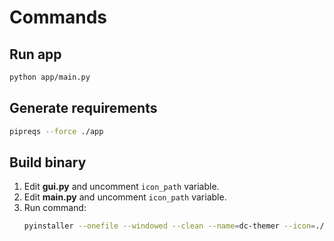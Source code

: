 # Commands

## Run app
```sh
python app/main.py
```

## Generate requirements
```sh
pipreqs --force ./app
```

## Build binary
1. Edit **gui.py** and uncomment `icon_path` variable.
2. Edit **main.py** and uncomment `icon_path` variable.
3. Run command:
   ```sh
   pyinstaller --onefile --windowed --clean --name=dc-themer --icon=./assets/dct-icon-v3.ico --add-data=./assets/dct-icon-v3.ico:assets --upx-dir='C:\\Program Files\\upx' ./app/main.py
   ```
